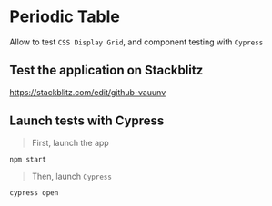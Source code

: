# Periodic Table

Allow to test `CSS Display Grid`, and component testing with `Cypress`

## Test the application on Stackblitz
https://stackblitz.com/edit/github-vauunv

## Launch tests with **Cypress**
> First, launch the app
```sh
npm start
```

> Then, launch `Cypress`
```sh
cypress open
```


